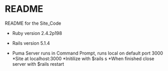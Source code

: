 # README

README for the Site_Code


* Ruby version 2.4.2p198
* Rails version 5.1.4

* Puma Server runs in Command Prompt, runs local on default port 3000
  *Site at localhost:3000
  *Initilize with $rails s
  *When finished close server with $rails restart

